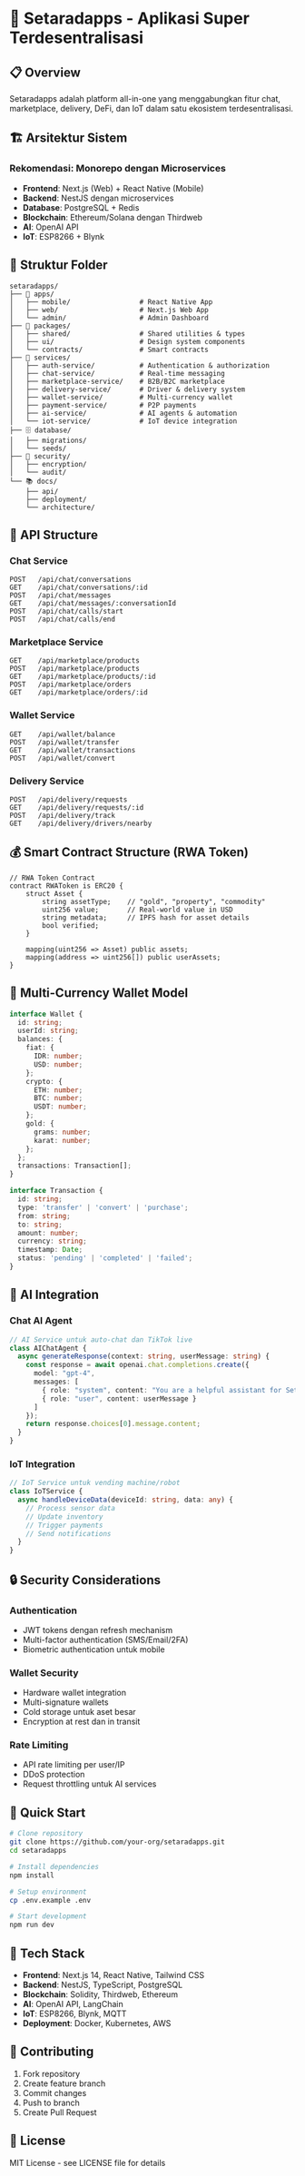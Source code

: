 # 🚀 Setaradapps - Aplikasi Super Terdesentralisasi

## 📋 Overview
Setaradapps adalah platform all-in-one yang menggabungkan fitur chat, marketplace, delivery, DeFi, dan IoT dalam satu ekosistem terdesentralisasi.

## 🏗️ Arsitektur Sistem

### Rekomendasi: **Monorepo dengan Microservices**
- **Frontend**: Next.js (Web) + React Native (Mobile)
- **Backend**: NestJS dengan microservices
- **Database**: PostgreSQL + Redis
- **Blockchain**: Ethereum/Solana dengan Thirdweb
- **AI**: OpenAI API
- **IoT**: ESP8266 + Blynk

## 📁 Struktur Folder

```
setaradapps/
├── 📱 apps/
│   ├── mobile/                 # React Native App
│   ├── web/                    # Next.js Web App
│   └── admin/                  # Admin Dashboard
├── 🔧 packages/
│   ├── shared/                 # Shared utilities & types
│   ├── ui/                     # Design system components
│   └── contracts/              # Smart contracts
├── 🏢 services/
│   ├── auth-service/           # Authentication & authorization
│   ├── chat-service/           # Real-time messaging
│   ├── marketplace-service/    # B2B/B2C marketplace
│   ├── delivery-service/       # Driver & delivery system
│   ├── wallet-service/         # Multi-currency wallet
│   ├── payment-service/        # P2P payments
│   ├── ai-service/             # AI agents & automation
│   └── iot-service/            # IoT device integration
├── 🗄️ database/
│   ├── migrations/
│   └── seeds/
├── 🔐 security/
│   ├── encryption/
│   └── audit/
└── 📚 docs/
    ├── api/
    ├── deployment/
    └── architecture/
```

## 🔌 API Structure

### Chat Service
```
POST   /api/chat/conversations
GET    /api/chat/conversations/:id
POST   /api/chat/messages
GET    /api/chat/messages/:conversationId
POST   /api/chat/calls/start
POST   /api/chat/calls/end
```

### Marketplace Service
```
GET    /api/marketplace/products
POST   /api/marketplace/products
GET    /api/marketplace/products/:id
POST   /api/marketplace/orders
GET    /api/marketplace/orders/:id
```

### Wallet Service
```
GET    /api/wallet/balance
POST   /api/wallet/transfer
GET    /api/wallet/transactions
POST   /api/wallet/convert
```

### Delivery Service
```
POST   /api/delivery/requests
GET    /api/delivery/requests/:id
POST   /api/delivery/track
GET    /api/delivery/drivers/nearby
```

## 💰 Smart Contract Structure (RWA Token)

```solidity
// RWA Token Contract
contract RWAToken is ERC20 {
    struct Asset {
        string assetType;    // "gold", "property", "commodity"
        uint256 value;       // Real-world value in USD
        string metadata;     // IPFS hash for asset details
        bool verified;
    }
    
    mapping(uint256 => Asset) public assets;
    mapping(address => uint256[]) public userAssets;
}
```

## 🏦 Multi-Currency Wallet Model

```typescript
interface Wallet {
  id: string;
  userId: string;
  balances: {
    fiat: {
      IDR: number;
      USD: number;
    };
    crypto: {
      ETH: number;
      BTC: number;
      USDT: number;
    };
    gold: {
      grams: number;
      karat: number;
    };
  };
  transactions: Transaction[];
}

interface Transaction {
  id: string;
  type: 'transfer' | 'convert' | 'purchase';
  from: string;
  to: string;
  amount: number;
  currency: string;
  timestamp: Date;
  status: 'pending' | 'completed' | 'failed';
}
```

## 🤖 AI Integration

### Chat AI Agent
```typescript
// AI Service untuk auto-chat dan TikTok live
class AIChatAgent {
  async generateResponse(context: string, userMessage: string) {
    const response = await openai.chat.completions.create({
      model: "gpt-4",
      messages: [
        { role: "system", content: "You are a helpful assistant for Setaradapps" },
        { role: "user", content: userMessage }
      ]
    });
    return response.choices[0].message.content;
  }
}
```

### IoT Integration
```typescript
// IoT Service untuk vending machine/robot
class IoTService {
  async handleDeviceData(deviceId: string, data: any) {
    // Process sensor data
    // Update inventory
    // Trigger payments
    // Send notifications
  }
}
```

## 🔒 Security Considerations

### Authentication
- JWT tokens dengan refresh mechanism
- Multi-factor authentication (SMS/Email/2FA)
- Biometric authentication untuk mobile

### Wallet Security
- Hardware wallet integration
- Multi-signature wallets
- Cold storage untuk aset besar
- Encryption at rest dan in transit

### Rate Limiting
- API rate limiting per user/IP
- DDoS protection
- Request throttling untuk AI services

## 🚀 Quick Start

```bash
# Clone repository
git clone https://github.com/your-org/setaradapps.git
cd setaradapps

# Install dependencies
npm install

# Setup environment
cp .env.example .env

# Start development
npm run dev
```

## 📱 Tech Stack

- **Frontend**: Next.js 14, React Native, Tailwind CSS
- **Backend**: NestJS, TypeScript, PostgreSQL
- **Blockchain**: Solidity, Thirdweb, Ethereum
- **AI**: OpenAI API, LangChain
- **IoT**: ESP8266, Blynk, MQTT
- **Deployment**: Docker, Kubernetes, AWS

## 🤝 Contributing

1. Fork repository
2. Create feature branch
3. Commit changes
4. Push to branch
5. Create Pull Request

## 📄 License

MIT License - see LICENSE file for details 